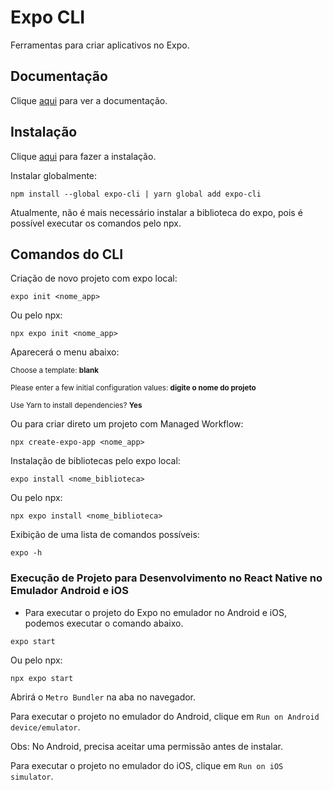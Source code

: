 # Expo CLI

Ferramentas para criar aplicativos no Expo.

## Documentação

Clique [aqui](https://github.com/expo/expo-cli) para ver a documentação.

## Instalação

Clique [aqui](https://www.npmjs.com/package/expo-cli) para fazer a instalação.

Instalar globalmente:

```
npm install --global expo-cli | yarn global add expo-cli
```

Atualmente, não é mais necessário instalar a biblioteca do expo, pois é possível executar os comandos pelo npx.

## Comandos do CLI

Criação de novo projeto com expo local:

```
expo init <nome_app>
```

Ou pelo npx:

```
npx expo init <nome_app>
```

Aparecerá o menu abaixo:

<sub> Choose a template: **blank** </sub>

<sub> Please enter a few initial configuration values: **digite o nome do projeto** </sub>  
 
<sub> Use Yarn to install dependencies? **Yes** </sub>

Ou para criar direto um projeto com Managed Workflow:

```
npx create-expo-app <nome_app>
```

Instalação de bibliotecas pelo expo local:

```
expo install <nome_biblioteca>
```

Ou pelo npx:

```
npx expo install <nome_biblioteca>
```

Exibição de uma lista de comandos possíveis:

```
expo -h
```

### Execução de Projeto para Desenvolvimento no React Native no Emulador Android e iOS

- Para executar o projeto do Expo no emulador no Android e iOS, podemos executar o comando abaixo.

```
expo start
```

Ou pelo npx:

```
npx expo start
```

Abrirá o `Metro Bundler` na aba no navegador.  

Para executar o projeto no emulador do Android, clique em `Run on Android device/emulator`.  

Obs: No Android, precisa aceitar uma permissão antes de instalar.

Para executar o projeto no emulador do iOS, clique em `Run on iOS simulator`.